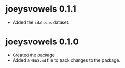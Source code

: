 # joeysvowels 0.1.1

* Added the `idahoans` dataset.

# joeysvowels 0.1.0

* Created the package
* Added a `NEWS.md` file to track changes to the package.
